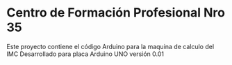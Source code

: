 # Centro de Formación Profesional Nro 35
Este proyecto contiene el código Arduino para la maquina de calculo del IMC
Desarrollado para placa Arduino UNO versión 0.01
